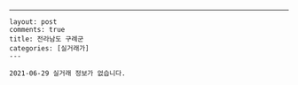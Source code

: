---
    layout: post
    comments: true
    title: 전라남도 구례군
    categories: [실거래가]
    ---

    2021-06-29 실거래 정보가 없습니다.

    